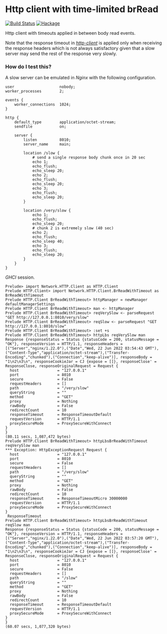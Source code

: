 Http client with time-limited brRead
====================================

[![Build Status](https://github.com/lyokha/http-client-brread-timeout/workflows/CI/badge.svg)](https://github.com/lyokha/http-client-brread-timeout/actions?query=workflow%3ACI)
[![Hackage](https://img.shields.io/hackage/v/http-client-brread-timeout.svg?label=hackage%20%7C%20http-client-brread-timeout&logo=haskell&logoColor=%239580D1)](https://hackage.haskell.org/package/http-client-brread-timeout)

Http client with timeouts applied in between body read events.

Note that the response timeout in
[*http-client*](https://github.com/snoyberg/http-client) is applied only when
receiving the response headers which is not always satisfactory given that a
slow server may send the rest of the response very slowly.

### How do I test this?

A slow server can be emulated in *Nginx* with the following configuration.

```nginx
user                    nobody;
worker_processes        2;

events {
    worker_connections  1024;
}

http {
    default_type        application/octet-stream;
    sendfile            on;

    server {
        listen          8010;
        server_name     main;

        location /slow {
            # send a single response body chunk once in 20 sec
            echo 1;
            echo_flush;
            echo_sleep 20;
            echo 2;
            echo_flush;
            echo_sleep 20;
            echo 3;
            echo_flush;
            echo_sleep 20;
        }

        location /very/slow {
            echo 1;
            echo_flush;
            echo_sleep 20;
            # chunk 2 is extremely slow (40 sec)
            echo 2;
            echo_flush;
            echo_sleep 40;
            echo 3;
            echo_flush;
            echo_sleep 20;
        }
    }
}
```

*GHCI* session.

```
Prelude> import Network.HTTP.Client as HTTP.Client
Prelude HTTP.Client> import Network.HTTP.Client.BrReadWithTimeout as BrReadWithTimeout
Prelude HTTP.Client BrReadWithTimeout> httpManager = newManager defaultManagerSettings
Prelude HTTP.Client BrReadWithTimeout> man <- httpManager
Prelude HTTP.Client BrReadWithTimeout> reqVerySlow <- parseRequest "GET http://127.0.0.1:8010/very/slow"
Prelude HTTP.Client BrReadWithTimeout> reqSlow <- parseRequest "GET http://127.0.0.1:8010/slow"
Prelude HTTP.Client BrReadWithTimeout> :set +s
Prelude HTTP.Client BrReadWithTimeout> httpLbs reqVerySlow man
Response {responseStatus = Status {statusCode = 200, statusMessage = "OK"}, responseVersion = HTTP/1.1, responseHeaders = [("Server","nginx/1.22.0"),("Date","Wed, 22 Jun 2022 03:54:43 GMT"),("Content-Type","application/octet-stream"),("Transfer-Encoding","chunked"),("Connection","keep-alive")], responseBody = "1\n2\n3\n", responseCookieJar = CJ {expose = []}, responseClose' = ResponseClose, responseOriginalRequest = Request {
  host                 = "127.0.0.1"
  port                 = 8010
  secure               = False
  requestHeaders       = []
  path                 = "/very/slow"
  queryString          = ""
  method               = "GET"
  proxy                = Nothing
  rawBody              = False
  redirectCount        = 10
  responseTimeout      = ResponseTimeoutDefault
  requestVersion       = HTTP/1.1
  proxySecureMode      = ProxySecureWithConnect
}
}
(80.11 secs, 1,087,472 bytes)
Prelude HTTP.Client BrReadWithTimeout> httpLbsBrReadWithTimeout reqVerySlow man
*** Exception: HttpExceptionRequest Request {
  host                 = "127.0.0.1"
  port                 = 8010
  secure               = False
  requestHeaders       = []
  path                 = "/very/slow"
  queryString          = ""
  method               = "GET"
  proxy                = Nothing
  rawBody              = False
  redirectCount        = 10
  responseTimeout      = ResponseTimeoutMicro 30000000
  requestVersion       = HTTP/1.1
  proxySecureMode      = ProxySecureWithConnect
}
 ResponseTimeout
Prelude HTTP.Client BrReadWithTimeout> httpLbsBrReadWithTimeout reqSlow man
Response {responseStatus = Status {statusCode = 200, statusMessage = "OK"}, responseVersion = HTTP/1.1, responseHeaders = [("Server","nginx/1.22.0"),("Date","Wed, 22 Jun 2022 03:57:20 GMT"),("Content-Type","application/octet-stream"),("Transfer-Encoding","chunked"),("Connection","keep-alive")], responseBody = "1\n2\n3\n", responseCookieJar = CJ {expose = []}, responseClose' = ResponseClose, responseOriginalRequest = Request {
  host                 = "127.0.0.1"
  port                 = 8010
  secure               = False
  requestHeaders       = []
  path                 = "/slow"
  queryString          = ""
  method               = "GET"
  proxy                = Nothing
  rawBody              = False
  redirectCount        = 10
  responseTimeout      = ResponseTimeoutDefault
  requestVersion       = HTTP/1.1
  proxySecureMode      = ProxySecureWithConnect
}
}
(60.07 secs, 1,077,320 bytes)
```

